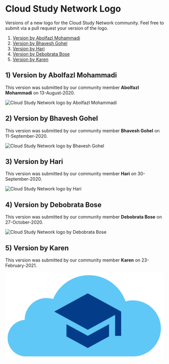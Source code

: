 # Cloud Study Network Logo

Versions of a new logo for the Cloud Study Network community. Feel free to submit via a pull request your version of the logo.

1. [Version by Abolfazl Mohammadi](#1-version-by-abolfazl-mohammadi)
1. [Version by Bhavesh Gohel](#2-version-by-bhavesh-gohel)
1. [Version by Hari](#3-version-by-hari)
1. [Version by Debobrata Bose](#4-version-by-debobrata-bose)
1. [Version by Karen](#5-version-by-karen)


## 1) Version by Abolfazl Mohammadi

This version was submitted by our community member **Abolfazl Mohammadi** on 13-August-2020.

![Cloud Study Network logo by Abolfazl Mohammadi](https://github.com/cloudcommunity/Cloud-Study-Network-Logo/blob/master/Logo-by-Abolfazl-Mohammadi.jpg?raw=true)

## 2) Version by Bhavesh Gohel

This version was submitted by our community member **Bhavesh Gohel** on 11-September-2020.

![Cloud Study Network logo by Bhavesh Gohel](https://github.com/cloudcommunity/Cloud-Study-Network-Logo/blob/master/Logo-by-Bhavesh-Gohel.png?raw=true)

## 3) Version by Hari

This version was submitted by our community member **Hari** on 30-September-2020.

![Cloud Study Network logo by Hari](https://github.com/cloudcommunity/Cloud-Study-Network-Logo/blob/master/Logo-by-Hari.png?raw=true)

## 4) Version by Debobrata Bose

This version was submitted by our community member **Debobrata Bose** on 27-October-2020.

![Cloud Study Network logo by Debobrata Bose](https://github.com/cloudcommunity/Cloud-Study-Network-Logo/blob/master/Logo-by-Debobrata-Bose.png?raw=true)

## 5) Version by Karen

This version was submitted by our community member **Karen** on 23-February-2021.

![Cloud Study Network logo by Karen](https://github.com/cloudcommunity/Cloud-Study-Network-Logo/blob/master/Logo-by-Karen.png?raw=true)
